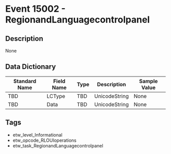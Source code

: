 # Event 15002 - RegionandLanguagecontrolpanel

## Description
None

## Data Dictionary
|Standard Name|Field Name|Type|Description|Sample Value|
|---|---|---|---|---|
|TBD|LCType|TBD|UnicodeString|None|None|
|TBD|Data|TBD|UnicodeString|None|None|

## Tags
* etw_level_Informational
* etw_opcode_RLOUIoperations
* etw_task_RegionandLanguagecontrolpanel